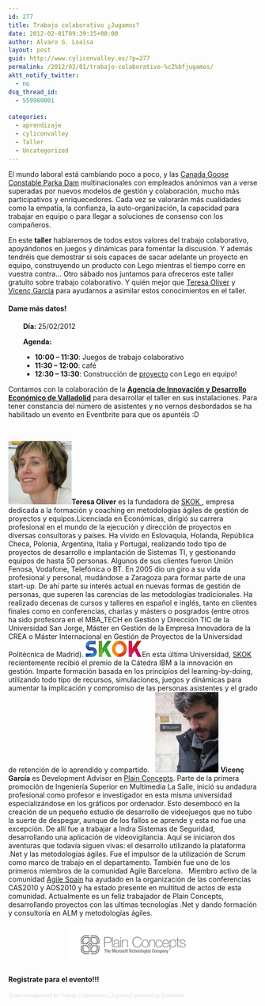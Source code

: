 ```yaml
---
id: 277
title: Trabajo colaborativo ¿Jugamos?
date: 2012-02-01T09:39:15+00:00
author: Alvaro G. Loaisa
layout: post
guid: http://www.cyliconvalley.es/?p=277
permalink: /2012/02/01/trabajo-colaborativo-%c2%bfjugamos/
aktt_notify_twitter:
  - no
dsq_thread_id:
  - 559980001

categories:
  - aprendizaje
  - cyliconvalley
  - Taller
  - Uncategorized
---
```

<div>
  El mundo laboral está cambiando poco a poco, y las <a href="http://www.cgoosejacka.se/canada-goose-jackor-dam/canada-goose-constable-parka-dam.html">Canada Goose Constable Parka Dam</a> multinacionales con empleados anónimos van a verse superadas por nuevos modelos de gestión y colaboración, mucho más participativos y enriquecedores. Cada vez se valorarán más cualidades como la empatía, la confianza, la auto-organización, la capacidad para trabajar en equipo o para llegar a soluciones de consenso con los compañeros. </p> 
  
  <p>
    En este <strong>taller</strong> hablaremos de todos estos valores del trabajo colaborativo, apoyándonos en juegos y dinámicas para fomentar la discusión. Y además tendréis que demostrar si sois capaces de sacar adelante un proyecto en equipo, construyendo un producto con Lego mientras el tiempo corre en vuestra contra&#8230; Otro sábado nos juntamos para ofreceros este taller gratuito sobre trabajo colaborativo. Y quién mejor que <a title="Teresa Oliver" href="http://www.teresaoliver.com/about-me/" target="_blank">Teresa Oliver</a> y <a title="Vicenç García" href="http://geeks.ms/blogs/devnettips/" target="_blank">Vicenç García</a> para ayudarnos a asimilar estos conocimientos en el taller.
  </p>
  
  <h4>
    Dame más datos!
  </h4>
  
  <p style="padding-left: 30px;">
    <strong>Día: </strong>25/02/2012
  </p>
  
  <p style="padding-left: 30px;">
    <strong>Agenda:</strong>
  </p>
  
  <div style="padding-left: 30px;">
    <ul>
      <li>
        <strong>10:00 &#8211; 11:30</strong>: Juegos de trabajo colaborativo
      </li>
      <li>
        <strong>11:30 &#8211; 12:00</strong>: café
      </li>
      <li>
        <strong>12:30 &#8211; 13:30</strong>: Construcción de <a href="http://www.equipetech.com/">proyecto</a> con Lego en equipo!
      </li>
    </ul>
  </div>
</div>

<div>
  Contamos con la colaboración de la <strong><a href="http://www.valladolidadelante.es/lang/agencia/?refbol=agencia&refsec=agencia_donde-estamos" target="_blank">Agencia de Innovación y Desarrollo Económico de Valladolid</a></strong> para desarrollar el taller en sus instalaciones. Para tener constancia del número de asistentes y no vernos desbordados se ha habilitado un evento en Eventbrite para que os apuntéis :D
</div>

&nbsp;

<div>
  <img class="alignright" title="Teresa Oliver" src="/assets/2012/01/teresa.jpg" alt="Teresa Oliver" width="128" height="128" /><strong>Teresa Oliver</strong> es la fundadora de <a title="SKOK" href="http://www.skok.es/" target="_blank">SKOK </a>, empresa dedicada a la formación y coaching en metodologías ágiles de gestión de proyectos y equipos.Licenciada en Económicas, dirigió su carrera profesional en el mundo de la ejecución y dirección de proyectos en diversas consultoras y países. Ha vivido en Eslovaquia, Holanda, República Checa, Polonia, Argentina, Italia y Portugal, realizando todo tipo de proyectos de desarrollo e implantación de Sistemas TI, y gestionando equipos de hasta 50 personas. Algunos de sus clientes fueron Unión Fenosa, Vodafone, Telefónica o BT. En 2005 dio un giro a su vida profesional y personal, mudándose a Zaragoza para formar parte de una start-up. De ahí parte su interés actual en nuevas formas de gestión de personas, que superen las carencias de las metodologías tradicionales. Ha realizado decenas de cursos y talleres en español e inglés, tanto en clientes finales como en conferencias, charlas y másters o posgrados (entre otros ha sido profesora en el MBA_TECH en Gestión y Dirección TIC de la Universidad San Jorge, Máster en Gestión de la Empresa Innovadora de la CREA o Máster Internacional en Gestión de Proyectos de la Universidad Politécnica de Madrid). <img class="alignleft size-full wp-image-323" title="logoskokreducido" src="/assets/2012/01/logoskokreducido.png" alt="" width="114" height="33" />En esta última Universidad, <a title="SKOK" href="http://www.skok.es/" target="_blank">SKOK </a>recientemente recibió el premio de la Cátedra IBM a la innovación en gestión. Imparte formación basada en los principios del learning-by-doing, utilizando todo tipo de recursos, simulaciones, juegos y dinámicas para aumentar la implicación y compromiso de las personas asistentes y el grado de retención de lo aprendido y compartido.   <img class="alignleft size-full wp-image-300" title="vincen" src="/assets/2012/01/vincen.jpg" alt="" width="128" height="162" /> <strong>Vicenç García</strong> es Development Advisor en <a title="Plain Concepts" href="http://www.plainconcepts.com/" target="_blank">Plain Concepts</a>. Parte de la primera promoción de Ingeniería Superior en Multimedia La Salle, inició su andadura profesional como profesor e investigador en esta misma universidad especializándose en los gráficos por ordenador. Esto desembocó en la creación de un pequeño estudio de desarrollo de videojuegos que no tubo la suerte de despegar, aunque de los fallos se aprende y esta no fue una excepción. De allí fue a trabajar a Indra Sistemas de Seguridad, desarrollando una aplicación de videovigilancia. Aquí se iniciaron dos aventuras que todavía siguen vivas: el desarrollo utilizando la plataforma .Net y las metodologías ágiles. Fue el impulsor de la utilización de Scrum como marco de trabajo en el departamento. También fue uno de los primeros miembros de la comunidad Agile Barcelona.   Miembro activo de la comunidad <a href="http://www.agile-spain.com/" target="_blank">Agile Spain</a> ha ayudado en la organización de las conferencias CAS2010 y AOS2010 y ha estado presente en multitud de actos de esta comunidad. Actualmente es un feliz trabajador de Plain Concepts, desarrollando proyectos con las ultimas tecnologías .Net y dando formación y consultoría en ALM y metodologías ágiles.</p> 
  
  <p style="text-align: center;">
    <a href="http://www.plainconcepts.com/"><img title="pclogowhitereducido" src="/assets/2012/02/pclogowhitereducido.png" alt="" width="269" height="86" /></a>
  </p>
</div>

**Registrate para el evento!!!**

<div style="width: 100%; text-align: left;">
  </p> 
  
  <div style="font-family: Helvetica, Arial; font-size: 10px; padding: 5px 0 5px; margin: 2px; width: 100%; text-align: left;">
    <a style="color: #ddd; text-decoration: none;" href="http://www.eventbrite.com/r/etckt" target="_blank">Event management</a><span style="color: #ddd;"> for </span><a style="color: #ddd; text-decoration: none;" href="http://trabajocolaborativo.eventbrite.com?ref=etckt" target="_blank">Trabajo Colaborativo ¿Jugamos?</a><span style="color: #ddd;"> powered by </span><a style="color: #ddd; text-decoration: none;" href="http://www.eventbrite.com?ref=etckt" target="_blank">Eventbrite</a>
  </div>
</div>